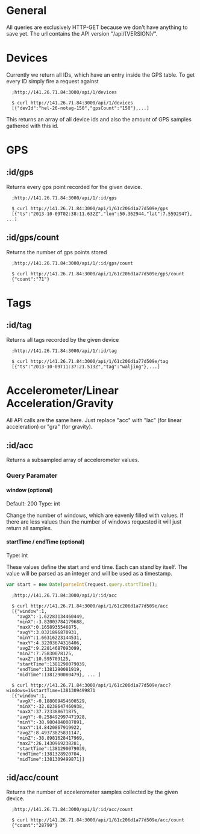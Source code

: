 General
=======

All queries are exclusively HTTP-GET because we don't have anything to save yet.
The url contains the API version "/api/{VERSION}/".

Devices
=======

Currently we return all IDs, which have an entry inside the GPS table.
To get every ID simply fire a request against
```
  ;http://141.26.71.84:3000/api/1/devices
  
  $ curl http://141.26.71.84:3000/api/1/devices
  [{"devId":"hel-26-notag-150","gpsCount":"150"},...]
```
This returns an array of all device ids and also the amount of GPS samples gathered with this id.

GPS
===

:id/gps
-------

Returns every gps point recorded for the given device.

```
  ;http://141.26.71.84:3000/api/1/:id/gps
  
  $ curl http://141.26.71.84:3000/api/1/61c206d1a77d509e/gps
  [{"ts":"2013-10-09T02:38:11.632Z","lon":50.362944,"lat":7.5592947}, ...]
```

:id/gps/count
-------------

Returns the number of gps points stored

```
  ;http://141.26.71.84:3000/api/1/:id/gps/count
  
  $ curl http://141.26.71.84:3000/api/1/61c206d1a77d509e/gps/count
  {"count":"71"}
```

Tags
====

:id/tag
-------

Returns all tags recorded by the given device

```
  ;http://141.26.71.84:3000/api/1/:id/tag
  
  $ curl http://141.26.71.84:3000/api/1/61c206d1a77d509e/tag
  [{"ts":"2013-10-09T11:37:21.513Z","tag":"waljing"},...]
```

Accelerometer/Linear Acceleration/Gravity
=========================================

All API calls are the same here. Just replace "acc" with "lac" (for linear acceleration)  or "gra" (for gravity).

:id/acc
-------

Returns a subsampled array of accelerometer values.

### Query Paramater

#### window (optional)
Default: 200
Type: int

Change the number of windows, which are eavenly filled with values. If there are less values than the number of windows requested it will just return all samples.

#### startTime / endTime (optional)
Type: int

These values define the start and end time. Each can stand by itself. The value will be parsed as an integer and will be used as a timestamp.

```javascript
var start = new Date(parseInt(request.query.startTime));
```

```
  ;http://141.26.71.84:3000/api/1/:id/acc
  
  $ curl http://141.26.71.84:3000/api/1/61c206d1a77d509e/acc
  [{"window":1,
    "avgX":-1.62283134460449,
    "minX":-3.82003784179688,
    "maxX":0.1658935546875,
    "avgY":3.0321896870931,
    "minY":1.66316223144531,
    "maxY":4.32203674316406,
    "avgZ":9.22814687093099,
    "minZ":7.75830078125,
    "maxZ":10.595703125,
    "startTime":1381290079039,
    "endTime":1381290081919,
    "midTime":1381290080479}, ... ]
    
  $ curl http://141.26.71.84:3000/api/1/61c206d1a77d509e/acc?windows=1&startTime=1381309499871
  [{"window":1,
    "avgX":-0.188089454600529,
    "minX":-32.0238647460938,
    "maxX":37.723388671875,
    "avgY":-0.258492997471928,
    "minY":-38.9804840087891,
    "maxY":14.8420867919922,
    "avgZ":8.49373825831147,
    "minZ":-38.8981628417969,
    "maxZ":26.1430969238281,
    "startTime":1381290079039,
    "endTime":1381328920704,
    "midTime":1381309499871}]
```

:id/acc/count
-------------

Returns the number of accelerometer samples collected by the given device.

```
  ;http://141.26.71.84:3000/api/1/:id/acc/count

  $ curl http://141.26.71.84:3000/api/1/61c206d1a77d509e/acc/count
  {"count":"28790"}
```

